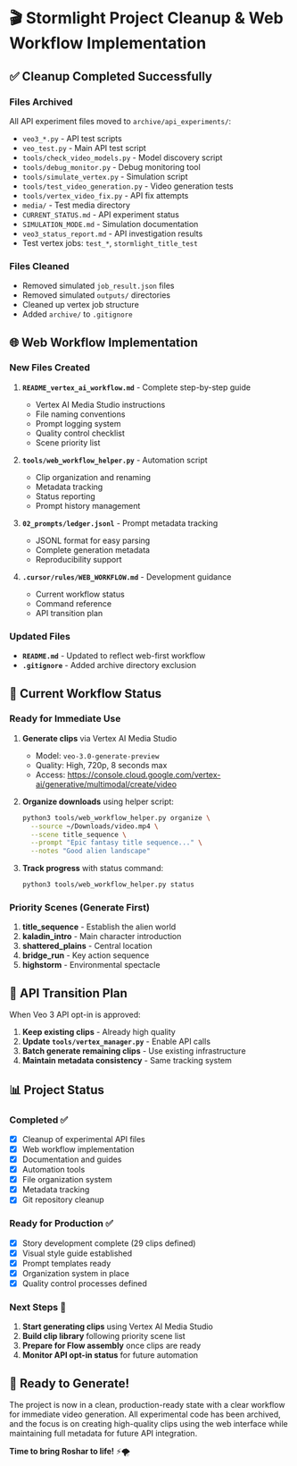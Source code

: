 # 🎬 Stormlight Project Cleanup & Web Workflow Implementation

## ✅ Cleanup Completed Successfully

### Files Archived
All API experiment files moved to `archive/api_experiments/`:
- `veo3_*.py` - API test scripts
- `veo_test.py` - Main API test script
- `tools/check_video_models.py` - Model discovery script
- `tools/debug_monitor.py` - Debug monitoring tool
- `tools/simulate_vertex.py` - Simulation script
- `tools/test_video_generation.py` - Video generation tests
- `tools/vertex_video_fix.py` - API fix attempts
- `media/` - Test media directory
- `CURRENT_STATUS.md` - API experiment status
- `SIMULATION_MODE.md` - Simulation documentation
- `veo3_status_report.md` - API investigation results
- Test vertex jobs: `test_*`, `stormlight_title_test`

### Files Cleaned
- Removed simulated `job_result.json` files
- Removed simulated `outputs/` directories
- Cleaned up vertex job structure
- Added `archive/` to `.gitignore`

## 🌐 Web Workflow Implementation

### New Files Created
1. **`README_vertex_ai_workflow.md`** - Complete step-by-step guide
   - Vertex AI Media Studio instructions
   - File naming conventions
   - Prompt logging system
   - Quality control checklist
   - Scene priority list

2. **`tools/web_workflow_helper.py`** - Automation script
   - Clip organization and renaming
   - Metadata tracking
   - Status reporting
   - Prompt history management

3. **`02_prompts/ledger.jsonl`** - Prompt metadata tracking
   - JSONL format for easy parsing
   - Complete generation metadata
   - Reproducibility support

4. **`.cursor/rules/WEB_WORKFLOW.md`** - Development guidance
   - Current workflow status
   - Command reference
   - API transition plan

### Updated Files
- **`README.md`** - Updated to reflect web-first workflow
- **`.gitignore`** - Added archive directory exclusion

## 🎯 Current Workflow Status

### Ready for Immediate Use
1. **Generate clips** via Vertex AI Media Studio
   - Model: `veo-3.0-generate-preview`
   - Quality: High, 720p, 8 seconds max
   - Access: https://console.cloud.google.com/vertex-ai/generative/multimodal/create/video

2. **Organize downloads** using helper script:
   ```bash
   python3 tools/web_workflow_helper.py organize \
     --source ~/Downloads/video.mp4 \
     --scene title_sequence \
     --prompt "Epic fantasy title sequence..." \
     --notes "Good alien landscape"
   ```

3. **Track progress** with status command:
   ```bash
   python3 tools/web_workflow_helper.py status
   ```

### Priority Scenes (Generate First)
1. **title_sequence** - Establish the alien world
2. **kaladin_intro** - Main character introduction
3. **shattered_plains** - Central location
4. **bridge_run** - Key action sequence
5. **highstorm** - Environmental spectacle

## 🔄 API Transition Plan

When Veo 3 API opt-in is approved:
1. **Keep existing clips** - Already high quality
2. **Update `tools/vertex_manager.py`** - Enable API calls
3. **Batch generate remaining clips** - Use existing infrastructure
4. **Maintain metadata consistency** - Same tracking system

## 📊 Project Status

### Completed ✅
- [x] Cleanup of experimental API files
- [x] Web workflow implementation
- [x] Documentation and guides
- [x] Automation tools
- [x] File organization system
- [x] Metadata tracking
- [x] Git repository cleanup

### Ready for Production ✅
- [x] Story development complete (29 clips defined)
- [x] Visual style guide established
- [x] Prompt templates ready
- [x] Organization system in place
- [x] Quality control processes defined

### Next Steps 🎯
1. **Start generating clips** using Vertex AI Media Studio
2. **Build clip library** following priority scene list
3. **Prepare for Flow assembly** once clips are ready
4. **Monitor API opt-in status** for future automation

## 🚀 Ready to Generate!

The project is now in a clean, production-ready state with a clear workflow for immediate video generation. All experimental code has been archived, and the focus is on creating high-quality clips using the web interface while maintaining full metadata for future API integration.

**Time to bring Roshar to life!** ⚡🌪️
